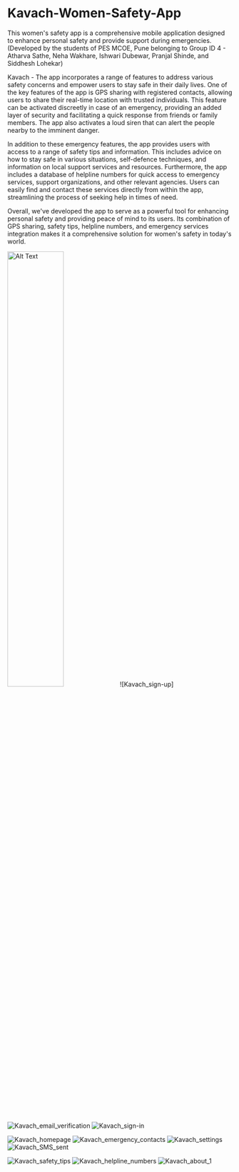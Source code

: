 # Kavach-Women-Safety-App
This women's safety app is a comprehensive mobile application designed to enhance personal safety and provide support during emergencies.
(Developed by the students of PES MCOE, Pune belonging to Group ID 4 - Atharva Sathe, Neha Wakhare, Ishwari Dubewar, Pranjal Shinde, and Siddhesh Lohekar)



Kavach - The app incorporates a range of features to address various safety concerns and empower users to stay safe in their daily lives. One of the key features of the app is GPS sharing with registered contacts, allowing users to share their real-time location with trusted individuals. This feature can be activated discreetly in case of an emergency, providing an added layer of security and facilitating a quick response from friends or family members. The app also activates a loud siren that can alert the people nearby to the imminent danger.


In addition to these emergency features, the app provides users with access to a range of safety tips and information. This includes advice on how to stay safe in various situations, self-defence techniques, and information on local support services and resources. Furthermore, the app includes a database of helpline numbers for quick access to emergency services, support organizations, and other relevant agencies. Users can easily find and contact these services directly from within the app, streamlining the process of seeking help in times of need. 


Overall, we've developed the app to serve as a powerful tool for enhancing personal safety and providing peace of mind to its users. Its combination of GPS sharing, safety tips, helpline numbers, and emergency services integration makes it a comprehensive solution for women's safety in today's world.


<img src="https://github.com/user-attachments/assets/4d2dbae6-56cf-4f8a-9411-c60925f2749b" alt="Alt Text" style="width:50%; height:auto;">![Kavach_sign-up]
![Kavach_email_verification](https://github.com/user-attachments/assets/8e949303-0f81-4d54-a10b-c7eaf98a8f33)
![Kavach_sign-in](https://github.com/user-attachments/assets/0621d0ce-01c6-4cd4-a0cb-29f754fd950b)

![Kavach_homepage](https://github.com/user-attachments/assets/261ef61f-d545-4d4f-a9af-16aab77fb141)
![Kavach_emergency_contacts](https://github.com/user-attachments/assets/a308ea4e-7b0d-45cd-b3f6-fc22f62092e7)
![Kavach_settings](https://github.com/user-attachments/assets/c983306d-55bf-478e-b7d8-b73e7d93e35f)
![Kavach_SMS_sent](https://github.com/user-attachments/assets/b451227d-b0f9-4e14-83ed-8fda974fd119)

![Kavach_safety_tips](https://github.com/user-attachments/assets/5de6f101-c028-4c93-92b4-d7c02615b579)
![Kavach_helpline_numbers](https://github.com/user-attachments/assets/e0975331-aab6-40a6-bf22-4ff7524780ee)
![Kavach_about_1](https://github.com/user-attachments/assets/fe6977d6-4631-4a2f-be6d-b175f9308193)
